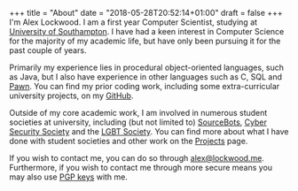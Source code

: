 +++
title = "About"
date = "2018-05-28T20:52:14+01:00"
draft = false
+++
I'm Alex Lockwood. I am a first year Computer Scientist, studying at [University of Southampton](https://www.ecs.soton.ac.uk/). I have had a keen interest in Computer Science for the majority of my academic life, but have only been pursuing it for the past couple of years.

Primarily my experience lies in procedural object-oriented languages, such as Java, but I also have experience in other languages such as C, SQL and [Pawn](https://github.com/compuphase/pawn).
You can find my prior coding work, including some extra-curricular university projects, on my [GitHub](https://github.com/lockwooda/).

Outside of my core academic work, I am involved in numerous student societies at university, including (but not limited to) [SourceBots](https://sourcebots.co.uk), [Cyber Security Society](https://www.sucss.org/) and the [LGBT Society](https://lgbt.susu.org/).
You can find more about what I have done with student societies and other work on the [Projects](../projects/) page.

If you wish to contact me, you can do so through [alex@lockwood.me](mailto:alex@lockwood.me). Furthermore, if you wish to contact me through more secure means you may also use [PGP keys](../pgp/) with me.
